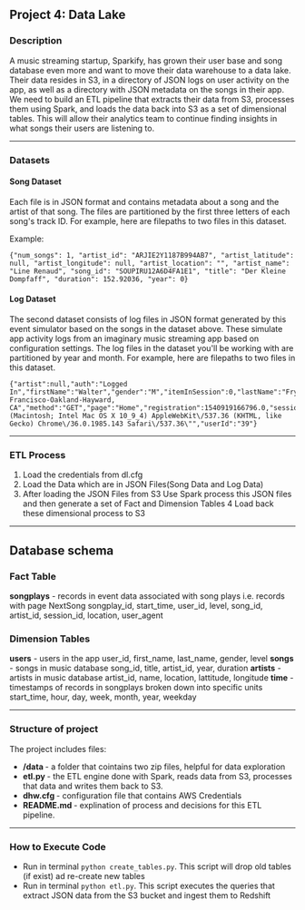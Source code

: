## Project 4: Data Lake

### Description
A music streaming startup, Sparkify, has grown their user base and song database even more and want to move their
data warehouse to a data lake. Their data resides in S3, in a directory of JSON logs on user activity on the app,
as well as a directory with JSON metadata on the songs in their app.
We need to build an ETL pipeline that extracts their data from S3, processes them using Spark, 
and loads the data back into S3 as a set of dimensional tables. 
This will allow their analytics team to continue finding insights in what songs their users are listening to.

--------------------------------------------

### Datasets

#### Song Dataset
Each file is in JSON format and contains metadata about a song and the artist of that song. The files are partitioned by 
the first three letters of each song's track ID. For example, here are filepaths to two files in this dataset.

Example:
```
{"num_songs": 1, "artist_id": "ARJIE2Y1187B994AB7", "artist_latitude": null, "artist_longitude": null, "artist_location": "", "artist_name": "Line Renaud", "song_id": "SOUPIRU12A6D4FA1E1", "title": "Der Kleine Dompfaff", "duration": 152.92036, "year": 0}
```

#### Log Dataset
The second dataset consists of log files in JSON format generated by this event simulator based on the songs in the 
dataset above. These simulate app activity logs from an imaginary music streaming app based on configuration settings.
The log files in the dataset you'll be working with are partitioned by year and month. For example, here are 
filepaths to two files in this dataset.

```
{"artist":null,"auth":"Logged In","firstName":"Walter","gender":"M","itemInSession":0,"lastName":"Frye","length":null,"level":"free","location":"San Francisco-Oakland-Hayward, CA","method":"GET","page":"Home","registration":1540919166796.0,"sessionId":38,"song":null,"status":200,"ts":1541105830796,"userAgent":"\"Mozilla\/5.0 (Macintosh; Intel Mac OS X 10_9_4) AppleWebKit\/537.36 (KHTML, like Gecko) Chrome\/36.0.1985.143 Safari\/537.36\"","userId":"39"}
```

--------------------------------------------
### ETL Process

1. Load the credentials from dl.cfg
2. Load the Data which are in JSON Files(Song Data and Log Data)
3. After loading the JSON Files from S3 Use Spark process this JSON files and then generate a set of Fact and Dimension Tables
4  Load back these dimensional process to S3
--------------------------------------------

## Database schema

### Fact Table
<b>songplays</b> - records in event data associated with song plays i.e. records with page NextSong 
songplay_id, start_time, user_id, level, song_id, artist_id, session_id, location, user_agent

### Dimension Tables
<b>users</b> - users in the app user_id, first_name, last_name, gender, level
<b>songs</b> - songs in music database song_id, title, artist_id, year, duration
<b>artists</b> - artists in music database artist_id, name, location, lattitude, longitude
<b>time</b> - timestamps of records in songplays broken down into specific units start_time, hour, day, week, month, year, weekday

--------------------------------------------
### Structure of project

The project includes files:
* <b> /data </b> - a folder that cointains two zip files, helpful for data exploration
* <b> etl.py </b> - the ETL engine done with Spark, reads data from S3, processes that data and writes them back to S3.
* <b> dhw.cfg </b> - configuration file that contains AWS Credentials
* <b> README.md </b> - explination of process and decisions for this ETL pipeline.
--------------------------------------------

### How to Execute Code

- Run in terminal `python create_tables.py`. This script will drop old tables (if exist) ad re-create new tables
- Run in terminal `python etl.py`. This script executes the queries that extract JSON data from the S3 bucket and ingest them to Redshift
